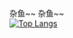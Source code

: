 杂鱼~~ 杂鱼~~ </br>
[![Top Langs](https://github-readme-stats.vercel.app/api/top-langs/?username=rcoplo&theme=gotham&layout=compact)](https://github.com/anuraghazra/github-readme-stats)
